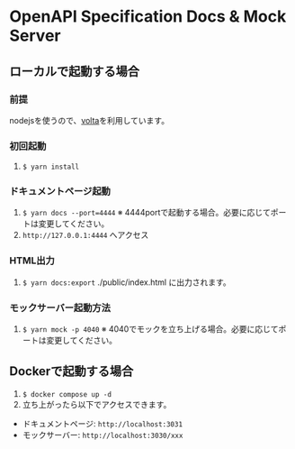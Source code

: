 # OpenAPI Specification Docs & Mock Server

## ローカルで起動する場合
### 前提
nodejsを使うので、[volta](https://volta.sh/)を利用しています。

### 初回起動
1. `$ yarn install`

### ドキュメントページ起動
1. `$ yarn docs --port=4444` ※ 4444portで起動する場合。必要に応じてポートは変更してください。
2. `http://127.0.0.1:4444` へアクセス

### HTML出力
1. `$ yarn docs:export` ./public/index.html に出力されます。

### モックサーバー起動方法
1. `$ yarn mock -p 4040` ※ 4040でモックを立ち上げる場合。必要に応じてポートは変更してください。

## Dockerで起動する場合
1. `$ docker compose up -d`
2. 立ち上がったら以下でアクセスできます。
  - ドキュメントページ: `http://localhost:3031`
  - モックサーバー: `http://localhost:3030/xxx`
